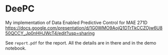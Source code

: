# DeePC
My implementation of Data Enabled Predictive Control for MAE 271D
https://docs.google.com/presentation/d/1G0WMO9AojQ1DTrTkCCZOjw6U850QCCY_Jp0nHHJWcT4/edit?usp=sharing


See `report.pdf` for the report. All the details are in there and in the demo notebook.